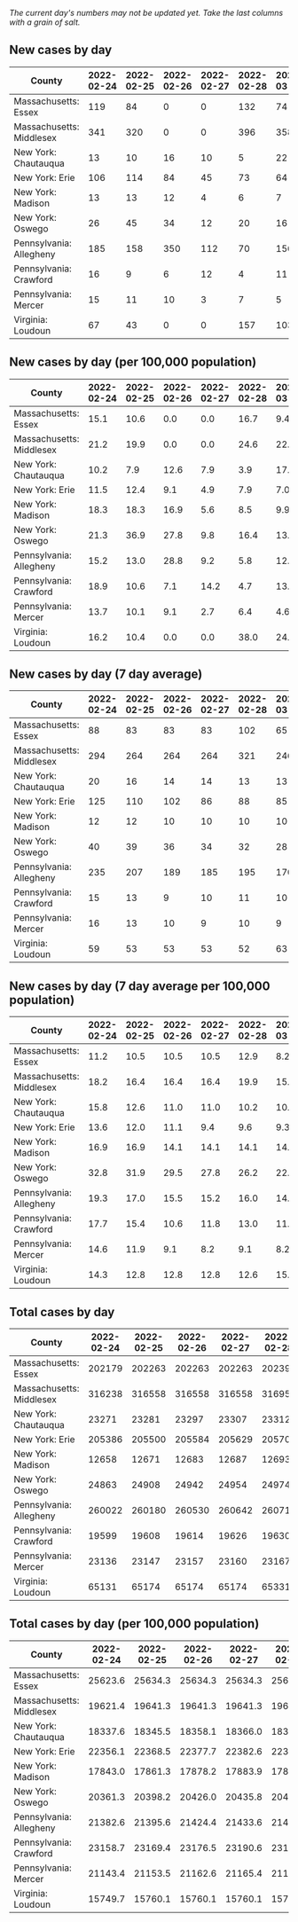 _The current day's numbers may not be updated yet. Take the last columns with a grain of salt._
## New cases by day

| County | 2022-02-24 | 2022-02-25 | 2022-02-26 | 2022-02-27 | 2022-02-28 | 2022-03-01 | 2022-03-02 |
| --- | --- | --- | --- | --- | --- | --- | --- |
| Massachusetts: Essex | 119 | 84 | 0 | 0 | 132 | 74 | 54 |
| Massachusetts: Middlesex | 341 | 320 | 0 | 0 | 396 | 358 | 322 |
| New York: Chautauqua | 13 | 10 | 16 | 10 | 5 | 22 | 14 |
| New York: Erie | 106 | 114 | 84 | 45 | 73 | 64 | 97 |
| New York: Madison | 13 | 13 | 12 | 4 | 6 | 7 | 13 |
| New York: Oswego | 26 | 45 | 34 | 12 | 20 | 16 | 38 |
| Pennsylvania: Allegheny | 185 | 158 | 350 | 112 | 70 | 156 | 112 |
| Pennsylvania: Crawford | 16 | 9 | 6 | 12 | 4 | 11 | 8 |
| Pennsylvania: Mercer | 15 | 11 | 10 | 3 | 7 | 5 | 8 |
| Virginia: Loudoun | 67 | 43 | 0 | 0 | 157 | 103 | 216 |

## New cases by day (per 100,000 population)

| County | 2022-02-24 | 2022-02-25 | 2022-02-26 | 2022-02-27 | 2022-02-28 | 2022-03-01 | 2022-03-02 |
| --- | --- | --- | --- | --- | --- | --- | --- |
| Massachusetts: Essex | 15.1 | 10.6 | 0.0 | 0.0 | 16.7 | 9.4 | 6.8 |
| Massachusetts: Middlesex | 21.2 | 19.9 | 0.0 | 0.0 | 24.6 | 22.2 | 20.0 |
| New York: Chautauqua | 10.2 | 7.9 | 12.6 | 7.9 | 3.9 | 17.3 | 11.0 |
| New York: Erie | 11.5 | 12.4 | 9.1 | 4.9 | 7.9 | 7.0 | 10.6 |
| New York: Madison | 18.3 | 18.3 | 16.9 | 5.6 | 8.5 | 9.9 | 18.3 |
| New York: Oswego | 21.3 | 36.9 | 27.8 | 9.8 | 16.4 | 13.1 | 31.1 |
| Pennsylvania: Allegheny | 15.2 | 13.0 | 28.8 | 9.2 | 5.8 | 12.8 | 9.2 |
| Pennsylvania: Crawford | 18.9 | 10.6 | 7.1 | 14.2 | 4.7 | 13.0 | 9.5 |
| Pennsylvania: Mercer | 13.7 | 10.1 | 9.1 | 2.7 | 6.4 | 4.6 | 7.3 |
| Virginia: Loudoun | 16.2 | 10.4 | 0.0 | 0.0 | 38.0 | 24.9 | 52.2 |

## New cases by day (7 day average)

| County | 2022-02-24 | 2022-02-25 | 2022-02-26 | 2022-02-27 | 2022-02-28 | 2022-03-01 | 2022-03-02 |
| --- | --- | --- | --- | --- | --- | --- | --- |
| Massachusetts: Essex | 88 | 83 | 83 | 83 | 102 | 65 | 66 |
| Massachusetts: Middlesex | 294 | 264 | 264 | 264 | 321 | 246 | 248 |
| New York: Chautauqua | 20 | 16 | 14 | 14 | 13 | 13 | 13 |
| New York: Erie | 125 | 110 | 102 | 86 | 88 | 85 | 83 |
| New York: Madison | 12 | 12 | 10 | 10 | 10 | 10 | 10 |
| New York: Oswego | 40 | 39 | 36 | 34 | 32 | 28 | 27 |
| Pennsylvania: Allegheny | 235 | 207 | 189 | 185 | 195 | 170 | 163 |
| Pennsylvania: Crawford | 15 | 13 | 9 | 10 | 11 | 10 | 9 |
| Pennsylvania: Mercer | 16 | 13 | 10 | 9 | 10 | 9 | 8 |
| Virginia: Loudoun | 59 | 53 | 53 | 53 | 52 | 63 | 84 |

## New cases by day (7 day average per 100,000 population)

| County | 2022-02-24 | 2022-02-25 | 2022-02-26 | 2022-02-27 | 2022-02-28 | 2022-03-01 | 2022-03-02 |
| --- | --- | --- | --- | --- | --- | --- | --- |
| Massachusetts: Essex | 11.2 | 10.5 | 10.5 | 10.5 | 12.9 | 8.2 | 8.4 |
| Massachusetts: Middlesex | 18.2 | 16.4 | 16.4 | 16.4 | 19.9 | 15.3 | 15.4 |
| New York: Chautauqua | 15.8 | 12.6 | 11.0 | 11.0 | 10.2 | 10.2 | 10.2 |
| New York: Erie | 13.6 | 12.0 | 11.1 | 9.4 | 9.6 | 9.3 | 9.0 |
| New York: Madison | 16.9 | 16.9 | 14.1 | 14.1 | 14.1 | 14.1 | 14.1 |
| New York: Oswego | 32.8 | 31.9 | 29.5 | 27.8 | 26.2 | 22.9 | 22.1 |
| Pennsylvania: Allegheny | 19.3 | 17.0 | 15.5 | 15.2 | 16.0 | 14.0 | 13.4 |
| Pennsylvania: Crawford | 17.7 | 15.4 | 10.6 | 11.8 | 13.0 | 11.8 | 10.6 |
| Pennsylvania: Mercer | 14.6 | 11.9 | 9.1 | 8.2 | 9.1 | 8.2 | 7.3 |
| Virginia: Loudoun | 14.3 | 12.8 | 12.8 | 12.8 | 12.6 | 15.2 | 20.3 |

## Total cases by day

| County | 2022-02-24 | 2022-02-25 | 2022-02-26 | 2022-02-27 | 2022-02-28 | 2022-03-01 | 2022-03-02 |
| --- | --- | --- | --- | --- | --- | --- | --- |
| Massachusetts: Essex | 202179 | 202263 | 202263 | 202263 | 202395 | 202469 | 202523 |
| Massachusetts: Middlesex | 316238 | 316558 | 316558 | 316558 | 316954 | 317312 | 317634 |
| New York: Chautauqua | 23271 | 23281 | 23297 | 23307 | 23312 | 23334 | 23348 |
| New York: Erie | 205386 | 205500 | 205584 | 205629 | 205702 | 205766 | 205863 |
| New York: Madison | 12658 | 12671 | 12683 | 12687 | 12693 | 12700 | 12713 |
| New York: Oswego | 24863 | 24908 | 24942 | 24954 | 24974 | 24990 | 25028 |
| Pennsylvania: Allegheny | 260022 | 260180 | 260530 | 260642 | 260712 | 260868 | 260980 |
| Pennsylvania: Crawford | 19599 | 19608 | 19614 | 19626 | 19630 | 19641 | 19649 |
| Pennsylvania: Mercer | 23136 | 23147 | 23157 | 23160 | 23167 | 23172 | 23180 |
| Virginia: Loudoun | 65131 | 65174 | 65174 | 65174 | 65331 | 65434 | 65650 |

## Total cases by day (per 100,000 population)

| County | 2022-02-24 | 2022-02-25 | 2022-02-26 | 2022-02-27 | 2022-02-28 | 2022-03-01 | 2022-03-02 |
| --- | --- | --- | --- | --- | --- | --- | --- |
| Massachusetts: Essex | 25623.6 | 25634.3 | 25634.3 | 25634.3 | 25651.0 | 25660.4 | 25667.2 |
| Massachusetts: Middlesex | 19621.4 | 19641.3 | 19641.3 | 19641.3 | 19665.8 | 19688.0 | 19708.0 |
| New York: Chautauqua | 18337.6 | 18345.5 | 18358.1 | 18366.0 | 18369.9 | 18387.3 | 18398.3 |
| New York: Erie | 22356.1 | 22368.5 | 22377.7 | 22382.6 | 22390.5 | 22397.5 | 22408.0 |
| New York: Madison | 17843.0 | 17861.3 | 17878.2 | 17883.9 | 17892.3 | 17902.2 | 17920.5 |
| New York: Oswego | 20361.3 | 20398.2 | 20426.0 | 20435.8 | 20452.2 | 20465.3 | 20496.4 |
| Pennsylvania: Allegheny | 21382.6 | 21395.6 | 21424.4 | 21433.6 | 21439.3 | 21452.2 | 21461.4 |
| Pennsylvania: Crawford | 23158.7 | 23169.4 | 23176.5 | 23190.6 | 23195.4 | 23208.4 | 23217.8 |
| Pennsylvania: Mercer | 21143.4 | 21153.5 | 21162.6 | 21165.4 | 21171.8 | 21176.3 | 21183.7 |
| Virginia: Loudoun | 15749.7 | 15760.1 | 15760.1 | 15760.1 | 15798.0 | 15822.9 | 15875.2 |
